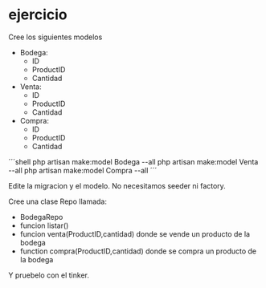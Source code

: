# ejercicio

Cree los siguientes modelos

* Bodega:
  *  ID
  *  ProductID
  *  Cantidad
* Venta:
  *  ID
  *  ProductID
  *  Cantidad
* Compra:
  *  ID
  *  ProductID
  *  Cantidad

´´´shell
php artisan make:model Bodega --all
php artisan make:model Venta --all
php artisan make:model Compra --all
´´´

Edite la migracion y el modelo. No necesitamos seeder ni factory.

Cree una clase Repo llamada:

* BodegaRepo
* funcion listar()
* funcion venta(ProductID,cantidad) donde se vende un producto de la bodega
* function compra(ProductID,cantidad) donde se compra un producto de la bodega

Y pruebelo con el tinker.